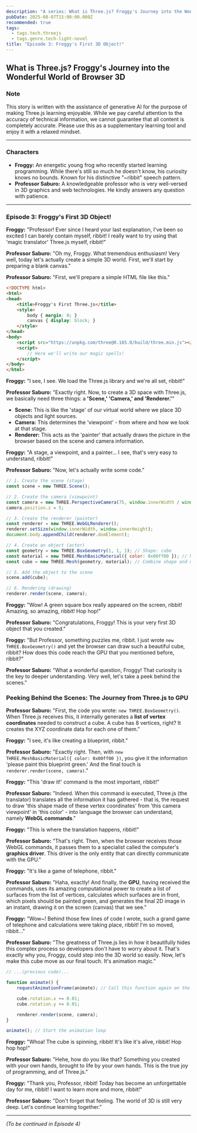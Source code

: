 ```yaml
---
description: "A series: What is Three.js? Froggy's Journey into the Wonderful World of Browser 3D."
pubDate: 2025-08-07T15:00:00.000Z
recommended: true
tags:
  - tags.tech.threejs
  - tags.genre.tech-light-novel
title: "Episode 3: Froggy's First 3D Object!"
---
```


## What is Three.js? Froggy's Journey into the Wonderful World of Browser 3D

### Note

This story is written with the assistance of generative AI for the purpose of making Three.js learning enjoyable.
While we pay careful attention to the accuracy of technical information, we cannot guarantee that all content is completely accurate.
Please use this as a supplementary learning tool and enjoy it with a relaxed mindset.

---

### Characters

*   **Froggy:** An energetic young frog who recently started learning programming. While there's still so much he doesn't know, his curiosity knows no bounds. Known for his distinctive "~ribbit" speech pattern.
*   **Professor Saburo:** A knowledgeable professor who is very well-versed in 3D graphics and web technologies. He kindly answers any question with patience.

---

### Episode 3: Froggy's First 3D Object!

**Froggy:** "Professor! Ever since I heard your last explanation, I've been so excited I can barely contain myself, ribbit! I really want to try using that 'magic translator' Three.js myself, ribbit!"

**Professor Saburo:** "Oh my, Froggy. What tremendous enthusiasm! Very well, today let's actually create a simple 3D world. First, we'll start by preparing a blank canvas."

**Professor Saburo:** "First, we'll prepare a simple HTML file like this."

```html
<!DOCTYPE html>
<html>
<head>
    <title>Froggy's First Three.js</title>
    <style>
        body { margin: 0; }
        canvas { display: block; }
    </style>
</head>
<body>
    <script src="https://unpkg.com/three@0.165.0/build/three.min.js"></script>
    <script>
        // Here we'll write our magic spells!
    </script>
</body>
</html>
```

**Froggy:** "I see, I see. We load the Three.js library and we're all set, ribbit!"

**Professor Saburo:** "Exactly right. Now, to create a 3D space with Three.js, we basically need three things: a **'Scene,' 'Camera,' and 'Renderer.'**"

*   **Scene:** This is like the 'stage' of our virtual world where we place 3D objects and light sources.
*   **Camera:** This determines the 'viewpoint' - from where and how we look at that stage.
*   **Renderer:** This acts as the 'painter' that actually draws the picture in the browser based on the scene and camera information.

**Froggy:** "A stage, a viewpoint, and a painter... I see, that's very easy to understand, ribbit!"

**Professor Saburo:** "Now, let's actually write some code."

```javascript
// 1. Create the scene (stage)
const scene = new THREE.Scene();

// 2. Create the camera (viewpoint)
const camera = new THREE.PerspectiveCamera(75, window.innerWidth / window.innerHeight, 0.1, 1000);
camera.position.z = 5;

// 3. Create the renderer (painter)
const renderer = new THREE.WebGLRenderer();
renderer.setSize(window.innerWidth, window.innerHeight);
document.body.appendChild(renderer.domElement);

// 4. Create an object (actor)
const geometry = new THREE.BoxGeometry(1, 1, 1); // Shape: cube
const material = new THREE.MeshBasicMaterial({ color: 0x00ff00 }); // Material: green color
const cube = new THREE.Mesh(geometry, material); // Combine shape and material to create mesh

// 5. Add the object to the scene
scene.add(cube);

// 6. Rendering (drawing)
renderer.render(scene, camera);
```

**Froggy:** "Wow! A green square box really appeared on the screen, ribbit! Amazing, so amazing, ribbit! Hop hop!"

**Professor Saburo:** "Congratulations, Froggy! This is your very first 3D object that you created."

**Froggy:** "But Professor, something puzzles me, ribbit. I just wrote `new THREE.BoxGeometry()` and yet the browser can draw such a beautiful cube, ribbit? How does this code reach the GPU that you mentioned before, ribbit?"

**Professor Saburo:** "What a wonderful question, Froggy! That curiosity is the key to deeper understanding. Very well, let's take a peek behind the scenes."

### Peeking Behind the Scenes: The Journey from Three.js to GPU

**Professor Saburo:** "First, the code you wrote: `new THREE.BoxGeometry()`. When Three.js receives this, it internally generates a **list of vertex coordinates** needed to construct a cube. A cube has 8 vertices, right? It creates the XYZ coordinate data for each one of them."

**Froggy:** "I see, it's like creating a blueprint, ribbit."

**Professor Saburo:** "Exactly right. Then, with `new THREE.MeshBasicMaterial({ color: 0x00ff00 })`, you give it the information 'please paint this blueprint green.' And the final touch is `renderer.render(scene, camera)`."

**Froggy:** "This 'draw it!' command is the most important, ribbit!"

**Professor Saburo:** "Indeed. When this command is executed, Three.js (the translator) translates all the information it has gathered - that is, the request to draw 'this shape made of these vertex coordinates' from 'this camera viewpoint' in 'this color' - into language the browser can understand, namely **WebGL commands**."

**Froggy:** "This is where the translation happens, ribbit!"

**Professor Saburo:** "That's right. Then, when the browser receives those WebGL commands, it passes them to a specialist called the computer's **graphics driver**. This driver is the only entity that can directly communicate with the GPU."

**Froggy:** "It's like a game of telephone, ribbit."

**Professor Saburo:** "Haha, exactly! And finally, the **GPU**, having received the commands, uses its amazing computational power to create a list of surfaces from the list of vertices, calculates which surfaces are in front, which pixels should be painted green, and generates the final 2D image in an instant, drawing it on the screen (canvas) that we see."

**Froggy:** "Wow~! Behind those few lines of code I wrote, such a grand game of telephone and calculations were taking place, ribbit! I'm so moved, ribbit..."

**Professor Saburo:** "The greatness of Three.js lies in how it beautifully hides this complex process so developers don't have to worry about it. That's exactly why you, Froggy, could step into the 3D world so easily. Now, let's make this cube move as our final touch. It's animation magic."

```javascript
// ...(previous code)...

function animate() {
    requestAnimationFrame(animate); // Call this function again on the next frame

    cube.rotation.x += 0.01;
    cube.rotation.y += 0.01;

    renderer.render(scene, camera);
}

animate(); // Start the animation loop
```

**Froggy:** "Whoa! The cube is spinning, ribbit! It's like it's alive, ribbit! Hop hop hop!"

**Professor Saburo:** "Hehe, how do you like that? Something you created with your own hands, brought to life by your own hands. This is the true joy of programming, and of Three.js."

**Froggy:** "Thank you, Professor, ribbit! Today has become an unforgettable day for me, ribbit! I want to learn more and more, ribbit!"

**Professor Saburo:** "Don't forget that feeling. The world of 3D is still very deep. Let's continue learning together."

---
*(To be continued in Episode 4)*
